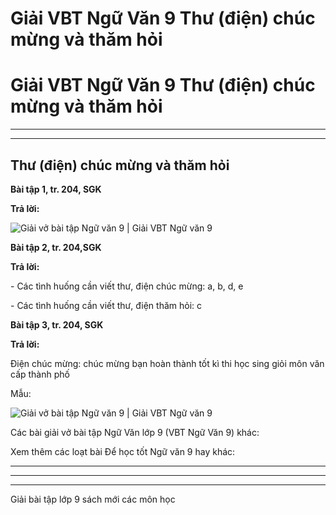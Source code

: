# Giải VBT Ngữ Văn 9 Thư (điện) chúc mừng và thăm hỏi

# Giải VBT Ngữ Văn 9 Thư (điện) chúc mừng và thăm hỏi

* * *

* * *

## Thư (điện) chúc mừng và thăm hỏi

**Bài tập 1, tr. 204, SGK**

**Trả lời:**

![Giải vở bài tập Ngữ văn 9 | Giải VBT Ngữ văn 9](https://vietjack.com/giai-vo-bai-tap-ngu-van-9/images/thu-dien-chuc-mung-va-tham-hoi.PNG)

**Bài tập 2, tr. 204,SGK**

**Trả lời:**

\- Các tình huống cần viết thư, điện chúc mừng: a, b, d, e

\- Các tình huống cần viết thư, điện thăm hỏi: c

**Bài tập 3, tr. 204, SGK**

**Trả lời:**

Điện chúc mừng: chúc mừng bạn hoàn thành tốt kì thi học sing giỏi môn văn cấp thành phố

Mẫu:

![Giải vở bài tập Ngữ văn 9 | Giải VBT Ngữ văn 9](https://vietjack.com/giai-vo-bai-tap-ngu-van-9/images/thu-dien-chuc-mung-va-tham-hoi-1.PNG)

Các bài giải vở bài tập Ngữ Văn lớp 9 (VBT Ngữ Văn 9) khác:

Xem thêm các loạt bài Để học tốt Ngữ văn 9 hay khác:

* * *

* * *

* * *

Giải bài tập lớp 9 sách mới các môn học
